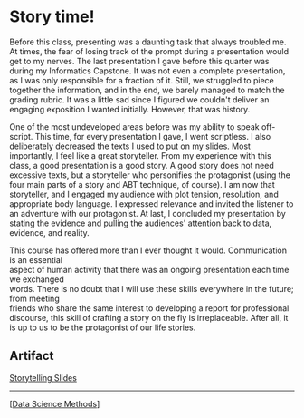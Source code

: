 # Story time!

Before this class, presenting was a daunting task that always troubled me. At times, the fear of losing track of the prompt during a presentation would get to my nerves. The last presentation I gave before this quarter was during my Informatics Capstone. It was not even a complete presentation, as I was only responsible for a fraction of it. Still, we struggled to piece together the information, and in the end, we barely managed to match the grading rubric. It was a little sad since I figured we couldn't deliver an engaging exposition I wanted initially. However, that was history.

One of the most undeveloped areas before was my ability to speak off-script. This time, for every presentation I gave, I went scriptless. I also deliberately decreased the texts I used to put on my slides. Most importantly, I feel like a great storyteller. From my experience with this class, a good presentation is a good story. A good story does not need excessive texts, but a storyteller who personifies the protagonist (using the four main parts of a story and ABT technique, of course). I am now that storyteller, and I engaged my audience with plot tension, resolution, and appropriate body language. I expressed relevance and invited the listener to an adventure with our protagonist. At last, I concluded my presentation by stating the evidence and pulling the audiences' attention back to data, evidence, and reality.

This course has offered more than I ever thought it would. Communication is an essential  
aspect of human activity that there was an ongoing presentation each time we exchanged  
words. There is no doubt that I will use these skills everywhere in the future; from meeting  
friends who share the same interest to developing a report for professional discourse, this skill of crafting a story on the fly is irreplaceable. After all, it is up to us to be the protagonist of our life stories.

## Artifact

[Storytelling Slides](https://github.com/QuantumEPR/z-en-kb/blob/master/pdfs/Storytelling%20Slides%202.pdf)

---

[[Data Science Methods]]




[//begin]: # "Autogenerated link references for markdown compatibility"
[Data Science Methods]: <Data Science Methods> "Time for a refresher"
[//end]: # "Autogenerated link references"
